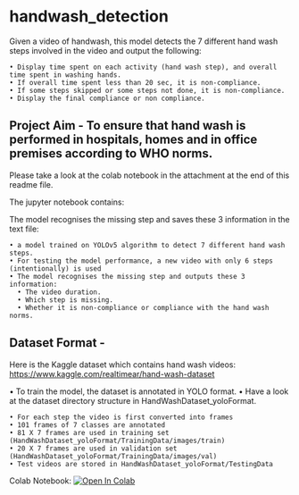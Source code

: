 # handwash_detection
Given a video of handwash, this model detects the 7 different hand wash steps involved in the video and output the following:

    • Display time spent on each activity (hand wash step), and overall time spent in washing hands. 
    • If overall time spent less than 20 sec, it is non-compliance.
    • If some steps skipped or some steps not done, it is non-compliance.
    • Display the final compliance or non compliance.

Project Aim - To ensure that hand wash is performed in hospitals, homes and in office premises according to WHO norms.
-------------------------------------------------------------------------------------------------------------

Please take a look at the colab notebook in the attachment at the end of this readme file.

The jupyter notebook contains:

The model recognises the missing step and saves these 3 information in the text file:
    
    • a model trained on YOLOv5 algorithm to detect 7 different hand wash steps.
    • For testing the model performance, a new video with only 6 steps (intentionally) is used
    • The model recognises the missing step and outputs these 3 information:
      • The video duration.
      • Which step is missing.
      • Whether it is non-compliance or compliance with the hand wash norms.
  
Dataset Format - 
-----------------------
Here is the Kaggle dataset which contains hand wash videos:
https://www.kaggle.com/realtimear/hand-wash-dataset 

• To train the model, the dataset is annotated in YOLO format. 
• Have a look at the dataset directory structure in HandWashDataset_yoloFormat.
    
    • For each step the video is first converted into frames
    • 101 frames of 7 classes are annotated
    • 81 X 7 frames are used in training set (HandWashDataset_yoloFormat/TrainingData/images/train)
    • 20 X 7 frames are used in validation set (HandWashDataset_yoloFormat/TrainingData/images/val)
    • Test videos are stored in HandWashDataset_yoloFormat/TestingData
    


Colab Notebook:
[![Open In Colab](https://colab.research.google.com/assets/colab-badge.svg)](https://colab.research.google.com/drive/1-LVe0ewmRyOwZN8Kr20DDEjDhK73gpLp?authuser=1)
